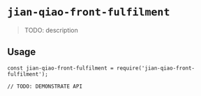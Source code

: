 # `jian-qiao-front-fulfilment`

> TODO: description

## Usage

```
const jian-qiao-front-fulfilment = require('jian-qiao-front-fulfilment');

// TODO: DEMONSTRATE API
```
